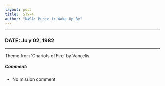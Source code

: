```yaml
---
layout: post
title:  STS-4
author: "NASA: Music to Wake Up By"
---
```


----
### DATE: July 02, 1982
----
Theme from 'Chariots of Fire' by Vangelis

##### Comment:
* No mission comment
